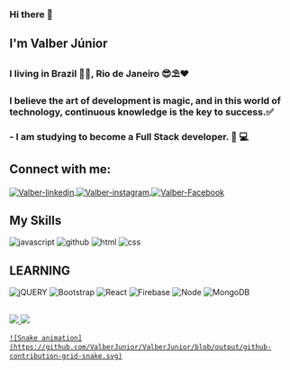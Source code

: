 ### Hi there 👋
## I'm Valber Júnior
### I living in Brazil 💚💛, Rio de Janeiro 😎⛱❤
### I believe the art of development is magic, and in this world of technology, continuous knowledge is the key to success.✅

### - I am studying to become a Full Stack developer. :sparkling_heart: :computer:


## Connect with me:
<a href="https://www.linkedin.com/in/valber-junior-238217b4/" target="_blank">
<img align="center" alt="Valber-linkedin" height="40" width="50" src="https://cdn.jsdelivr.net/gh/devicons/devicon/icons/linkedin/linkedin-original.svg" style="max-width:100%;">
</a>
<a href="https://www.instagram.com/valber_junnior/" target="_blank">
<img align="center" alt="Valber-instagram" height="50" width="50" src="https://images.vexels.com/media/users/3/137380/isolated/preview/1b2ca367caa7eff8b45c09ec09b44c16-logotipo-de-icono-de-instagram-by-vexels.png" style="max-width:100%;">
</a>
<a href="https://www.facebook.com/junior.vieira.33886305/" target="_blank">
<img align="center" alt="Valber-Facebook" height="40" width="50" src="https://cdn.jsdelivr.net/gh/devicons/devicon/icons/facebook/facebook-original.svg" style="max-width:100%;">
</a>

## My Skills

<img src="https://cdn.icon-icons.com/icons2/2108/PNG/512/javascript_icon_130900.png" alt="javascript" width="50" height="50" style="max-width:100%;"></img>
<img src="https://cdn.icon-icons.com/icons2/936/PNG/512/github-logo_icon-icons.com_73546.png" alt="github" width="50" height="50" style="max-width:100%;"></img>
<img src="https://cdn.icon-icons.com/icons2/2415/PNG/512/html_original_wordmark_logo_icon_146478.png" alt="html" width="50" height="50" style="max-width:100%;"></img>
<img src="https://cdn.jsdelivr.net/gh/devicons/devicon/icons/css3/css3-original-wordmark.svg" alt="css" width="50" height="50" style="max-width:100%;"></img>
</br>

## LEARNING

<img src="https://cdn.jsdelivr.net/gh/devicons/devicon/icons/jquery/jquery-plain-wordmark.svg" alt="jQUERY" width="50" height="50" style="max-width:100%;"></img>
<img src="https://cdn.jsdelivr.net/gh/devicons/devicon/icons/bootstrap/bootstrap-plain-wordmark.svg" alt="Bootstrap" width="50" height="50" style="max-width:100%;"></img>
<img src="https://cdn.jsdelivr.net/gh/devicons/devicon/icons/react/react-original-wordmark.svg" alt="React" width="50" height="50" style="max-width:100%;"></img>
<img src="https://cdn.jsdelivr.net/gh/devicons/devicon/icons/firebase/firebase-plain-wordmark.svg" alt="Firebase" width="50" height="50" style="max-width:100%;"></img>
<img src="https://cdn.jsdelivr.net/gh/devicons/devicon/icons/nodejs/nodejs-plain.svg" alt="Node" width="50" height="50" style="max-width:100%;"></img>
<img src="https://cdn.jsdelivr.net/gh/devicons/devicon/icons/mongodb/mongodb-original-wordmark.svg" alt="MongoDB" width="50" height="50" style="max-width:100%;"></img>
</br></br>


 <div>
  <a href="https://github.com/rafaballerini">
  <img height="180em" src="https://github-readme-stats.vercel.app/api?username=ValberJunior&show_icons=true&theme=dracula&include_all_commits=true&count_private=true"/>
  <img height="180em" src="https://github-readme-stats.vercel.app/api/top-langs/?username=ValberJunior&layout=compact&langs_count=16&theme=dracula"/>
</div>
  
    ![Snake animation](https://github.com/ValberJunior/ValberJunior/blob/output/github-contribution-grid-snake.svg)

